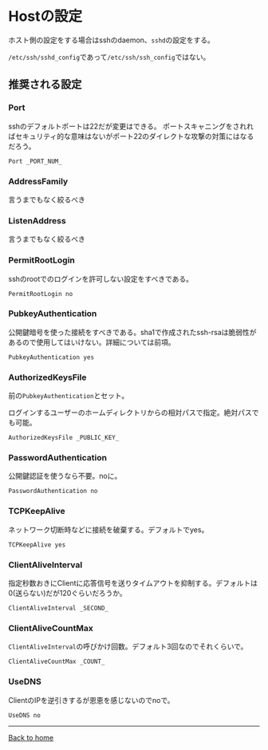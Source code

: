 <!--

This document is written in Markdown.
You can preview on such as VisualStudio Code.
If you want to know more, search with "vscode markdown" or refer to official document https://code.visualstudio.com/Docs/languages/markdown .

-->

# Hostの設定

ホスト側の設定をする場合はsshのdaemon、`sshd`の設定をする。

`/etc/ssh/sshd_config`であって`/etc/ssh/ssh_config`ではない。

## 推奨される設定

### Port

sshのデフォルトポートは22だが変更はできる。
ポートスキャニングをされればセキュリティ的な意味はないがポート22のダイレクトな攻撃の対策にはなるだろう。

```
Port _PORT_NUM_
```
### AddressFamily
言うまでもなく絞るべき

### ListenAddress
言うまでもなく絞るべき

### PermitRootLogin

sshのrootでのログインを許可しない設定をすべきである。

```
PermitRootLogin no
```

### PubkeyAuthentication

公開鍵暗号を使った接続をすべきである。sha1で作成されたssh-rsaは脆弱性があるので使用してはいけない。詳細については前項。

```
PubkeyAuthentication yes
```

### AuthorizedKeysFile

前の`PubkeyAuthentication`とセット。

ログインするユーザーのホームディレクトリからの相対パスで指定。絶対パスでも可能。

```
AuthorizedKeysFile _PUBLIC_KEY_
```

### PasswordAuthentication

公開鍵認証を使うなら不要。noに。

```
PasswordAuthentication no
```

### TCPKeepAlive

ネットワーク切断時などに接続を破棄する。デフォルトでyes。

```
TCPKeepAlive yes
```

### ClientAliveInterval

指定秒数おきにClientに応答信号を送りタイムアウトを抑制する。デフォルトは0(送らない)だが120ぐらいだろうか。

```
ClientAliveInterval _SECOND_
```

### ClientAliveCountMax

`ClientAliveInterval`の呼びかけ回数。デフォルト3回なのでそれくらいで。

```
ClientAliveCountMax _COUNT_
```

### UseDNS

ClientのIPを逆引きするが恩恵を感じないのでnoで。

```
UseDNS no
```

---

[Back to home](../readme.md)

<!-- Written by Croyfet in 2022-->
